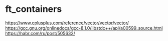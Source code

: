 # ft_containers
https://www.cplusplus.com/reference/vector/vector/vector/
https://gcc.gnu.org/onlinedocs/gcc-8.1.0/libstdc++/api/a00599_source.html
https://habr.com/ru/post/505632/
